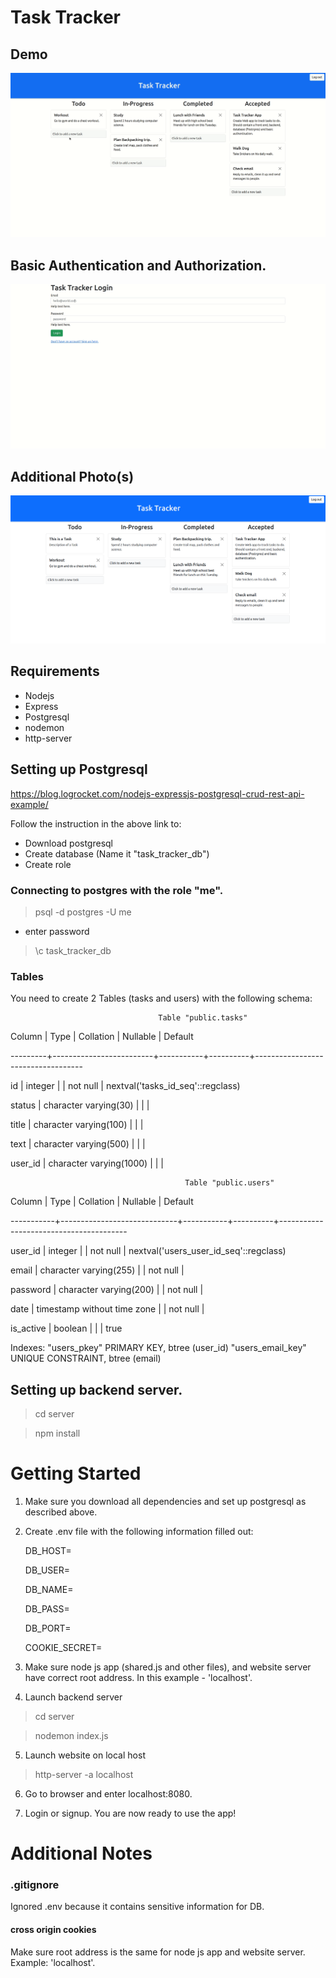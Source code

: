 # Task Tracker
## Demo
![gif of task tracker app](website/images/task-tracker-functionality.gif)

## Basic Authentication and Authorization.
![Login page](website/images/task-tracker-login.gif)

## Additional Photo(s)
![Main image of task tracker app](website/images/task-tracker-main.png)

## Requirements
- Nodejs
- Express
- Postgresql
- nodemon
- http-server

## Setting up Postgresql
https://blog.logrocket.com/nodejs-expressjs-postgresql-crud-rest-api-example/

Follow the instruction in the above link to:
- Download postgresql
- Create database (Name it "task_tracker_db")
- Create role 

### Connecting to postgres with the role "me".
> psql -d postgres -U me

- enter password

> \c task_tracker_db

### Tables 
You need to create 2 Tables (tasks and users) with the following schema:

                                     Table "public.tasks"

 Column  |          Type           | Collation | Nullable |              Default           

---------+-------------------------+-----------+----------+-----------------------------------

 id      | integer                 |           | not null | nextval('tasks_id_seq'::regclass)

 status  | character varying(30)   |           |          | 

 title   | character varying(100)  |           |          | 

 text    | character varying(500)  |           |          | 

 user_id | character varying(1000) |           |          | 

                                           Table "public.users"

  Column   |            Type             | Collation | Nullable |                Default      

-----------+-----------------------------+-----------+----------+----------------------------------------

 user_id   | integer                     |           | not null | nextval('users_user_id_seq'::regclass)

 email     | character varying(255)      |           | not null | 

 password  | character varying(200)      |           | not null | 

 date      | timestamp without time zone |           | not null | 

 is_active | boolean                     |           |          | true

Indexes:
    "users_pkey" PRIMARY KEY, btree (user_id)
    "users_email_key" UNIQUE CONSTRAINT, btree (email)

## Setting up backend server.
> cd server

> npm install


# Getting Started
1. Make sure you download all dependencies and set up postgresql as described
above.

2. Create .env file with the following information filled out:

    DB_HOST=

    DB_USER=

    DB_NAME=

    DB_PASS=

    DB_PORT=

    COOKIE_SECRET=

3. Make sure node js app (shared.js and other files), and website server have correct
root address. In this example - 'localhost'.

4. Launch backend server
> cd server

> nodemon index.js

5. Launch website on local host
> http-server -a localhost

6. Go to browser and enter localhost:8080.

7. Login or signup. You are now ready to use the app!

# Additional Notes
### .gitignore
Ignored .env because it contains sensitive information for DB.

#### cross origin cookies
Make sure root address is the same for node js app and website server. Example:
'localhost'.
